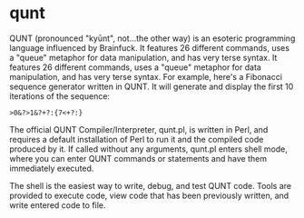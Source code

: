 qunt
====

QUNT (pronounced "kyūnt", not...the other way) is an esoteric programming language influenced by Brainfuck.  It features 26 different commands, uses a "queue" metaphor for data manipulation, and has very terse syntax.  It features 26 different commands, uses a "queue" metaphor for data manipulation, and has very terse syntax.  For example, here's a Fibonacci sequence generator written in QUNT.  It will generate and display the first 10 iterations of the sequence:

    >0&?>1&?+?:{7<+?:}

The official QUNT Compiler/Interpreter, qunt.pl, is written in Perl, and requires a default installation of Perl to run it and the compiled code produced by it.  If called without any arguments, qunt.pl enters shell mode, where you can enter QUNT commands or statements and have them immediately executed.

The shell is the easiest way to write, debug, and test QUNT code.  Tools are provided to execute code, view code that has been previously written, and write entered code to file.


